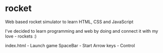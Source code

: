 # rocket
Web based rocket simulator to learn HTML, CSS and JavaScript

I've decided to learn programming and web by doing and connect it with my love - rockets :)

index.html - Launch game
SpaceBar - Start
Arrow keys - Control